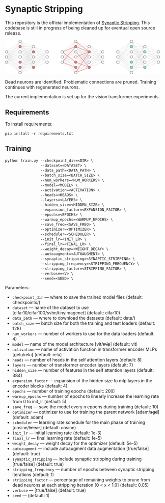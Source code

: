 # Synaptic Stripping

This repository is the official implementation of [Synaptic Stripping](#). This codebase is still in progress of being cleaned up for eventual open source release.

![](./figures/neuroregeneration.svg)

Dead neurons are identified. Problematic connections are pruned. Training continues with regenerated neurons.

The current implementation is set up for the vision transformer experiments.

## Requirements

To install requirements:

```setup
pip install -r requirements.txt
```

## Training

```train
python train.py --checkpoint_dir=<DIR> \
                --dataset=<DATASET> \
                --data_path=<DATA_PATH> \
                --batch_size=<BATCH_SIZE> \
                --num_workers=<NUM_WORKERS> \
                --model=<MODEL> \
                --activation=<ACTIVATION> \
                --heads=<HEADS> \
                --layers=<LAYERS> \
                --hidden_size=<HIDDEN_SIZE> \
                --expansion_factor=<EXPANSION_FACTOR> \
                --epochs=<EPOCHS> \
                --warmup_epochs=<WARMUP_EPOCHS> \
                --save_freq=<SAVE_FREQ> \
                --optimizer=<OPTIMIZER> \
                --scheduler=<SCHEDULER> \
                --init_lr=<INIT_LR> \
                --final_lr=<FINAL_LR> \
                --weight_decay=<WEIGHT_DECAY> \
                --autoaugment=<AUTOAUGMENT> \
                --synaptic_stripping=<SYNAPTIC_STRIPPING> \
                --stripping_frequency=<STRIPPING_FREQUENCY> \
                --stripping_factor=<STRIPPING_FACTOR> \
                --verbose=<V> \
                --seed=<SEED> \
```

Parameters:

- `checkpoint_dir` &mdash; where to save the trained model files (default: checkpoints/)
- `dataset` &mdash; name of the dataset to use [cifar10/cifar100/svhn/tinyimagenet] (default: cifar10)
- `data_path` &mdash; where to download the datasets (default: data/)
- `batch_size` &mdash; batch size for both the training and test loaders (default: 128)
- `num_workers` &mdash; number of workers to use for the data loaders (default: 4)
- `model` &mdash; name of the model architecture [vit/~~mlp~~] (default: vit)
- `activation` &mdash; name of activation function in transformer encoder MLPs [gelu/relu] (default: relu)
- `heads` &mdash; number of heads in the self attention layers (default: 8)
- `layers` &mdash; number of transformer encoder layers (default: 7)
- `hidden_size` &mdash; number of features in the self attention layers (default: 384)
- `expansion_factor` &mdash; expansion of the hidden size fo mlp layers in the encoder blocks (default: 4)
- `epochs` &mdash; number of training epochs (default: 200)
- `warmup_epochs` &mdash; number of epochs to linearly increase the learning rate from 0 to init_lr (default: 5)
- `save_freq` &mdash; save the model every n epochs during training (default: 10)
- `optimizer` &mdash; optimizer to use for training the parent network [adam/~~sgd~~] (default: adam)
- `scheduler` &mdash; learning rate schedule for the main phase of training [cosine/~~linear~~] (default: cosine)
- `init_lr` &mdash; initial learning rate (default: 1e-3)
- `final_lr` &mdash; final learning rate (default: 1e-5)
- `weight_decay` &mdash; weight decay for the optimizer (default: 5e-5)
- `autoaugment` &mdash; include autoaugment data augmentation [true/false] (default: true)
- `synaptic_stripping` &mdash; include synaptic stripping during training [true/false] (default: true)
- `stripping_frequency` &mdash; number of epochs between synaptic stripping iterations (default: 1)
- `stripping_factor` &mdash; percentage of remaining weights to prune from dead neurons at each stripping iteration [0 < x < 1.0] (default: 0.05)
- `verbose` &mdash; [true/false] (default: true)
- `seed` &mdash; (default: 1)
